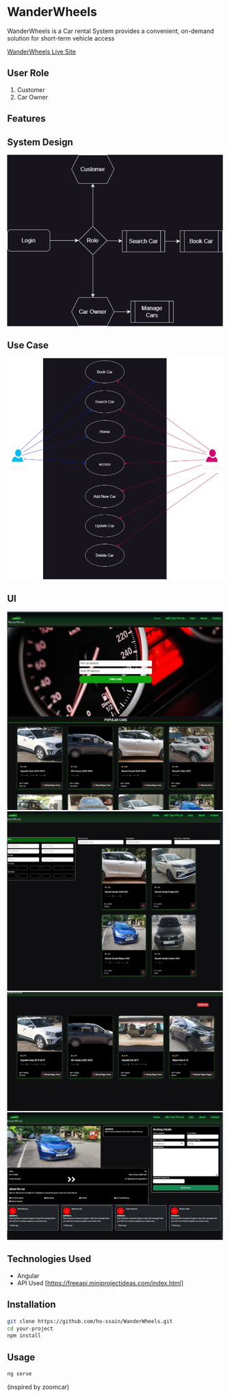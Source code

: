 # WanderWheels

WanderWheels is a Car rental System provides a convenient, on-demand solution for short-term vehicle access

[WanderWheels Live Site](https://ho-ssain.github.io/WanderWheels/)

## User Role

1. Customer
2. Car Owner

## Features

## System Design

![sd](sd.png)

## Use Case

![ud](ud.png)

## UI

![home](home.png)
![search](search.png)
![car](car.png)
![booking](booking.png)

## Technologies Used

- Angular
- API Used [https://freeapi.miniprojectideas.com/index.html]

## Installation

```bash
git clone https://github.com/ho-ssain/WanderWheels.git
cd your-project
npm install
```

## Usage

```bash
ng serve
```

(inspired by zoomcar)
